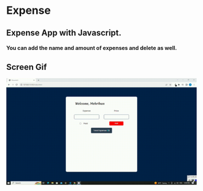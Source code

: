 # Expense

## Expense App with Javascript.

#### You can add the name and amount of expenses and delete as well.

## Screen Gif

![](screen.gif)
